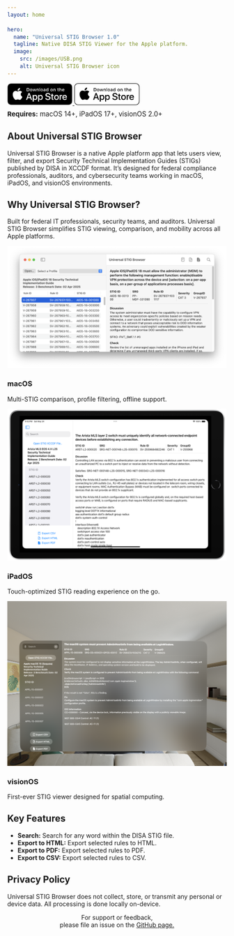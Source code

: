 ```yaml
---
layout: home

hero:
  name: "Universal STIG Browser 1.0"
  tagline: Native DISA STIG Viewer for the Apple platform.
  image:
    src: /images/USB.png
    alt: Universal STIG Browser icon
---
```


<!-- App Store Badge -->
<div class="app-store-badge">
  <a href="https://apps.apple.com/us/app/universal-stig-browser/idYOUR_APP_ID" target="_blank" rel="noopener">
    <img class="badge-light" src="/images/app-store-dark.svg" alt="Download on the App Store" height="50">
    <img class="badge-dark" src="/images/app-store-light.svg" alt="Download on the App Store" height="50">
  </a><p style="text-align: left; font-size: 0.95rem; margin-top: 0.5rem;">
  <strong>Requires:</strong> macOS 14+, iPadOS 17+, visionOS 2.0+
</p>
</div>

<!-- About Section -->
<div class="about-section">
  <h2>About Universal STIG Browser</h2>
  <p>
    Universal STIG Browser is a native Apple platform app that lets users view, filter, and export Security Technical Implementation Guides (STIGs) published by DISA in XCCDF format. It’s designed for federal compliance professionals, auditors, and cybersecurity teams working in macOS, iPadOS, and visionOS environments.
  </p>
</div>

<!-- Feature Highlight -->
<div class="feature-highlight">
  <div class="feature-text">
    <h2>Why Universal STIG Browser?</h2>
    <p>Built for federal IT professionals, security teams, and auditors. Universal STIG Browser simplifies STIG viewing, comparison, and mobility across all Apple platforms.</p>
  </div>
</div>

<!-- Platform Screenshots -->
<div class="screenshot-section">
  <div class="screenshot-card">
    <a href="/UniversalSTIGBrowser/images/macOS-screenshot.png" target="_blank"><img src="/images/macOS-screenshot.png" alt="macOS Screenshot"></a>
    <h3>macOS</h3>
    <p>Multi-STIG comparison, profile filtering, offline support.</p>
  </div>
  <div class="screenshot-card">
    <a href="/UniversalSTIGBrowser/images/macOS-screenshot.png" target="_blank"><img src="/images/iPadOS-screenshot.png" alt="iPadOS Screenshot"></a>
    <h3>iPadOS</h3>
    <p>Touch-optimized STIG reading experience on the go.</p>
  </div>
  <div class="screenshot-card">
    <a href="/UniversalSTIGBrowser/images/visionOS-screenshot.png" target="_blank"><img src="/images/visionOS-screenshot.png" alt="visionOS Screenshot"></a>
    <h3>visionOS</h3>
    <p>First-ever STIG viewer designed for spatial computing.</p>
  </div>
</div>

<!-- Key Features -->
<div class="manual-features">
  <h2>Key Features</h2>
  <ul>
    <li><strong>Search:</strong> Search for any word within the DISA STIG file.</li>
    <li><strong>Export to HTML:</strong> Export selected rules to HTML.</li>
    <li><strong>Export to PDF:</strong> Export selected rules to PDF.</li>
    <li><strong>Export to CSV:</strong> Export selected rules to CSV.</li>
  </ul>
</div>

<!-- Privacy Policy -->
<div class="privacy-info">
  <h2>Privacy Policy</h2>
  <p>Universal STIG Browser does not collect, store, or transmit any personal or device data. All processing is done locally on-device.</p>
</div>

<!-- Support -->
<div class="support-info">
  <p style="text-align: center;">For support or feedback, <br>please file an issue on the <a href="https://github.com/boberito/UniversalSTIGBrowser" target="_blank">GitHub page.</a></p>
</div>
